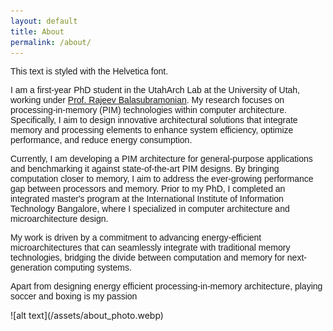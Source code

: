 ```yaml
---
layout: default
title: About
permalink: /about/
---
```

<div style="font-family: Helvetica, Arial, sans-serif;">
This text is styled with the Helvetica font.

 I am a first-year PhD student in the UtahArch Lab at the University of Utah, working under <a href="https://users.cs.utah.edu/~rajeev/" target="_blank">Prof. Rajeev Balasubramonian</a>. My research focuses on processing-in-memory (PIM) technologies within computer architecture. Specifically, I aim to design innovative architectural solutions that integrate memory and processing elements to enhance system efficiency, optimize performance, and reduce energy consumption.

Currently, I am developing a PIM architecture for general-purpose applications and benchmarking it against state-of-the-art PIM designs. By bringing computation closer to memory, I aim to address the ever-growing performance gap between processors and memory. Prior to my PhD, I completed an integrated master's program at the International Institute of Information Technology Bangalore, where I specialized in computer architecture and microarchitecture design.

My work is driven by a commitment to advancing energy-efficient microarchitectures that can seamlessly integrate with traditional memory technologies, bridging the divide between computation and memory for next-generation computing systems.

Apart from designing energy efficient processing-in-memory architecture, playing soccer and boxing is my passion

</div>
![alt text](/assets/about_photo.webp)